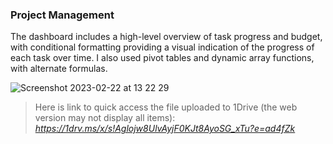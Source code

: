 ### Project Management
The dashboard includes a high-level overview of task progress and budget, with conditional formatting providing a visual indication of the progress of each task over time. I also used pivot tables and dynamic array functions, with alternate formulas.

![Screenshot 2023-02-22 at 13 22 29](https://user-images.githubusercontent.com/85711789/220620400-40e66114-14f7-4694-96ab-7679cdac4b43.png)


> Here is link to quick access the file uploaded to 1Drive (the web version may not display all items): 
*https://1drv.ms/x/s!Aglojw8UlvAyjF0KJt8AyoSG_xTu?e=ad4fZk*
